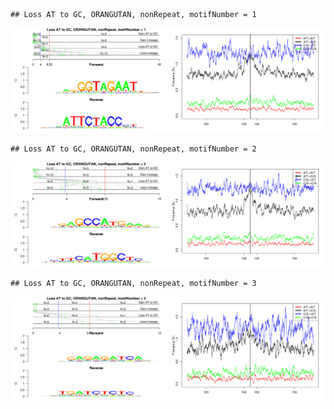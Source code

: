 

```
## Loss AT to GC, ORANGUTAN, nonRepeat, motifNumber = 1
```

![plot of chunk motifPValues](figure/motifPValues1.png) 

```
## Loss AT to GC, ORANGUTAN, nonRepeat, motifNumber = 2
```

![plot of chunk motifPValues](figure/motifPValues2.png) 

```
## Loss AT to GC, ORANGUTAN, nonRepeat, motifNumber = 3
```

![plot of chunk motifPValues](figure/motifPValues3.png) 
  
